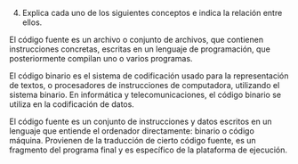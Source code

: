 4. Explica cada uno de los siguientes conceptos e indica la relación entre ellos.

El código fuente es un archivo o conjunto de archivos, que contienen instrucciones concretas, escritas en un lenguaje de programación, que posteriormente compilan uno o varios programas.

El código binario es el sistema de codificación usado para la representación de textos, o procesadores de instrucciones de computadora, utilizando el sistema binario. En informática y telecomunicaciones, el código binario se utiliza en la codificación de datos.

El código fuente es un conjunto de instrucciones y datos escritos en un lenguaje que entiende el ordenador directamente: binario o código máquina. Provienen de la traducción de cierto código fuente, es un fragmento del programa final y es específico de la plataforma de ejecución.
